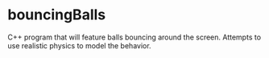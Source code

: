 # bouncingBalls


C++ program that will feature balls bouncing around the screen. Attempts to use realistic physics to model the behavior.
